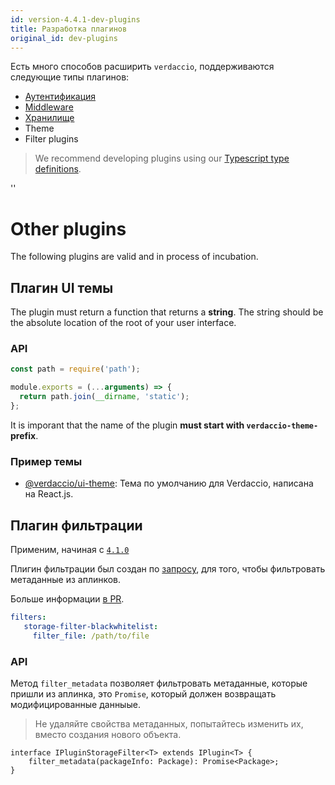 ```yaml
---
id: version-4.4.1-dev-plugins
title: Разработка плагинов
original_id: dev-plugins
---
```


Есть много способов расширить `verdaccio`, поддерживаются следующие типы плагинов:

* [Аутентификация](plugin-auth.md)
* [Middleware](plugin-middleware.md)
* [Хранилище](plugin-storage.md)
* Theme
* Filter plugins

> We recommend developing plugins using our [Typescript type definitions](https://github.com/verdaccio/monorepo/tree/master/core/types).

<div id="codefund">''</div>

# Other plugins

The following plugins are valid and in process of incubation.


## Плагин UI темы

The plugin must return a function that returns a **string**. The string should be the absolute location of the root of your user interface.

### API

```javascript
const path = require('path');

module.exports = (...arguments) => {
  return path.join(__dirname, 'static');
};
```

It is imporant that the name of the plugin **must start with `verdaccio-theme-` prefix**.

### Пример темы

* [@verdaccio/ui-theme](https://github.com/verdaccio/ui): Тема по умолчанию для Verdaccio, написана на React.js.

## Плагин фильтрации

Применим, начиная с [`4.1.0`](https://github.com/verdaccio/verdaccio/pull/1313)


Плигин фильтрации был создан по [запросу](https://github.com/verdaccio/verdaccio/issues/818), для того, чтобы фильтровать метаданные из аплинков.

Больше информации [в PR](https://github.com/verdaccio/verdaccio/pull/1161).

```yaml
filters:
   storage-filter-blackwhitelist:
     filter_file: /path/to/file
```


### API

Метод `filter_metadata` позволяет фильтровать метаданные, которые пришли из аплинка, это `Promise`, который должен возвращать модифицированные данныые.

> Не удаляйте свойства метаданных, попытайтесь изменить их, вместо создания нового объекта.

```
interface IPluginStorageFilter<T> extends IPlugin<T> {
    filter_metadata(packageInfo: Package): Promise<Package>;
}
```
